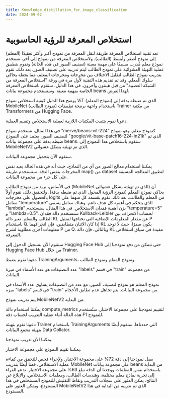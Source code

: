 ```yaml
---
title: Knowledge_distillation_for_image_classification
date: 2024-09-02
---
```


# استخلاص المعرفة للرؤية الحاسوبية

تعد تقنية استخلاص المعرفة طريقة لنقل المعرفة من نموذج أكبر وأكثر تعقيدًا (المعلم) إلى نموذج أصغر وأبسط (الطالب). ولاستخلاص المعرفة من نموذج إلى آخر، نستخدم نموذج معلم مُدرب مسبقًا على مهمة معينة (تصنيف الصور في هذه الحالة) ونقوم بتطبيق عملية التهيئة العشوائية على نموذج الطالب ليتم تدريبه على تصنيف الصور. بعد ذلك، نقوم بتدريب نموذج الطالب لتقليل الاختلاف بين مخرجاته ومخرجات المعلم، مما يجعله يحاكي سلوك المعلم. وقد تم تقديم هذه التقنية لأول مرة في ورقة "استخلاص المعرفة من الشبكة العصبية" من قبل هينتون وآخرون. في هذا الدليل، سنقوم باستخلاص المعرفة الخاصة بمهمة معينة. وسنستخدم مجموعة بيانات beans لهذا الغرض.

يوضح هذا الدليل كيفية استخلاص نموذج ViT (نموذج المعلم) الذي تم ضبطه بدقة إلى MobileNet (نموذج الطالب) باستخدام واجهة برمجة تطبيقات Trainer من مكتبة Transformers من Hugging Face.

دعونا نقوم بتثبيت المكتبات اللازمة لعملية الاستخلاص وتقييم العملية.

في هذا المثال، نستخدم نموذج "merve/beans-vit-224" كنموذج معلم. وهو نموذج لتصنيف الصور، يعتمد على النموذج "google/vit-base-patch16-224-in21k" الذي تم ضبطه بدقة على مجموعة بيانات beans. سنقوم باستخلاص هذا النموذج إلى MobileNetV2 الذي تم تهيئته بشكل عشوائي.

سنقوم الآن بتحميل مجموعة البيانات.

يمكننا استخدام معالج الصور من أي من النماذج، حيث أنه في هذه الحالة يعيد نفس المخرجات بنفس الدقة. سنستخدم طريقة map() من dataset لتطبيق المعالجة المسبقة على كل جزء من مجموعة البيانات.

في الأساس، نريد من نموذج الطالب (MobileNet الذي تم تهيئته بشكل عشوائي) أن يحاكي نموذج المعلم (نموذج الرؤية المحول الذي تم ضبطه بدقة). ولتحقيق ذلك، نقوم أولاً بالحصول على مخرجات logits من المعلم والطالب. بعد ذلك، نقوم بقسمة كل منهما على معامل "temperature" الذي يتحكم في أهمية كل هدف ناعم. وهناك معامل يسمى "lambda" يزن أهمية فقدان الاستخلاص. في هذا المثال، سنستخدم "temperature=5" و "lambda=0.5". سنستخدم دالة فقدان Kullback-Leibler لحساب الانحراف بين الطالب والمعلم. تعبر دالة KL عن مقدار المعلومات الإضافية التي نحتاجها لتمثيل P باستخدام Q. إذا كان الاثنان متطابقين، فإن انحرافهما KL يكون صفرًا، حيث لا توجد معلومات أخرى مطلوبة لشرح P من Q. وبالتالي، فإن دالة KL مفيدة في سياق استخلاص المعرفة.

سنقوم الآن بتسجيل الدخول إلى Hugging Face Hub حتى نتمكن من دفع نموذجنا إلى Hugging Face Hub من خلال Trainer.

دعونا نقوم بضبط TrainingArguments، ونموذج المعلم ونموذج الطالب.

عدد التصنيفات هو عدد الأسماء في ميزة "labels" في قسم "train" من مجموعة البيانات.

نموذج المعلم هو نموذج لتصنيف الصور، مع عدد من التصنيفات يساوي عدد الأسماء في ميزة "labels" في قسم "train" من مجموعة البيانات. يتم تجاهل عدم تطابق الأحجام.

يتم تدريب نموذج MobileNetV2 من البداية.

يمكننا استخدام دالة compute_metrics لتقييم نموذجنا على مجموعة الاختبار. ستُستخدم هذه الدالة أثناء عملية التدريب لحساب دقة F1 للنموذج.

دعونا نقوم بتهيئة Trainer باستخدام TrainingArguments التي حددناها. سنقوم أيضًا بتهيئة مجمع البيانات Data Collator.

يمكننا الآن تدريب نموذجنا.

يمكننا تقييم النموذج على مجموعة الاختبار.

يصل نموذجنا إلى دقة 72% على مجموعة الاختبار. ولإجراء فحص للتحقق من كفاءة عملية الاستخلاص، قمنا أيضًا بتدريب MobileNet على مجموعة بيانات beans من البداية باستخدام نفس المعلمات ووجدنا أن الدقة تبلغ 63% على مجموعة الاختبار. ندعو القراء إلى تجربة نماذج معلم مختلفة، وهندسات الطالب، ومعلمات الاستخلاص، والإبلاغ عن النتائج. يمكن العثور على سجلات التدريب ونقاط التفتيش للنموذج المستخلص في هذا المستودع، ويمكن العثور على MobileNetV2 الذي تم تدريبه من البداية في هذا المستودع.